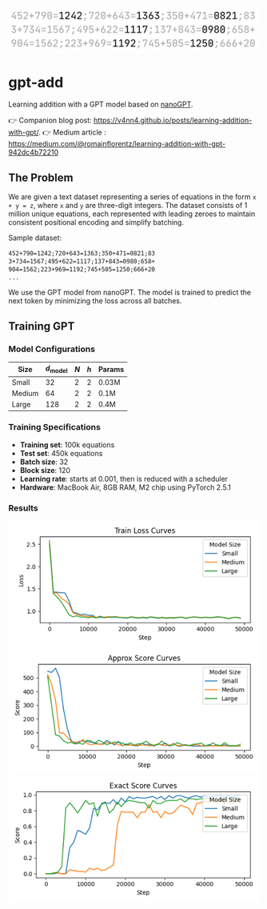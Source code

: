 ![alt text](./assets/banner.png)

# gpt-add

Learning addition with a GPT model based on [nanoGPT](https://github.com/karpathy/nanoGPT).

👉 Companion blog post: https://v4nn4.github.io/posts/learning-addition-with-gpt/.
👉 Medium article : https://medium.com/@romainflorentz/learning-addition-with-gpt-942dc4b72210

## The Problem

We are given a text dataset representing a series of equations in the form `x + y = z`, where `x` and `y` are three-digit integers. The dataset consists of 1 million unique equations, each represented with leading zeroes to maintain consistent positional encoding and simplify batching.

Sample dataset:

```
452+790=1242;720+643=1363;350+471=0821;83
3+734=1567;495+622=1117;137+843=0980;658+
904=1562;223+969=1192;745+505=1250;666+20
...
```

We use the GPT model from nanoGPT. The model is trained to predict the next token by minimizing the loss across all batches.

## Training GPT

### Model Configurations

| Size   | $d_{\textrm{model}}$ | $N$ | $h$ | Params |
|--------|----------------------|-----|-----|--------|
| Small  | 32                   | 2   | 2   | 0.03M  |
| Medium | 64                   | 2   | 2   | 0.1M   |
| Large  | 128                  | 2   | 2   | 0.4M   |

### Training Specifications

- **Training set**: 100k equations
- **Test set**: 450k equations
- **Batch size**: 32
- **Block size**: 120
- **Learning rate**: starts at 0.001, then is reduced with a scheduler
- **Hardware**: MacBook Air, 8GB RAM, M2 chip using PyTorch 2.5.1

### Results

![Training Loss](./assets/loss.png)
![Approximate Score](./assets/score_approx.png)
![Exact Score](./assets/score_exact.png)